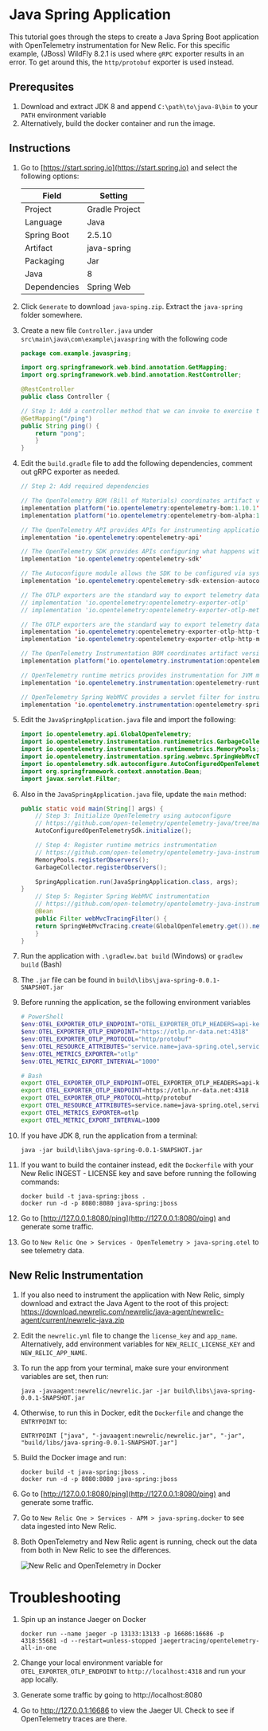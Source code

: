 # Java Spring Application
This tutorial goes through the steps to create a Java Spring Boot application with OpenTelemetry instrumentation for New Relic.  For this specific example, (JBoss) WildFly 8.2.1 is used where `gRPC` exporter results in an error.  To get around this, the `http/protobuf` exporter is used instead.

## Prerequsites
1. Download and extract JDK 8 and append `C:\path\to\java-8\bin` to your `PATH` environment variable
2. Alternatively, build the docker container and run the image.

## Instructions
1. Go to [https://start.spring.io](https://start.spring.io) and select the following options:

    | Field         | Setting        |
    |---------------|----------------|
    | Project       | Gradle Project |
    | Language      | Java           |
    | Spring Boot   | 2.5.10         |
    | Artifact      | java-spring    |
    | Packaging     | Jar            |
    | Java          | 8              |
    | Dependencies  | Spring Web     |

2. Click `Generate` to download `java-sping.zip`.  Extract the `java-spring` folder somewhere.

3. Create a new file `Controller.java` under `src\main\java\com\example\javaspring` with the following code
    ```java
    package com.example.javaspring;

    import org.springframework.web.bind.annotation.GetMapping;
    import org.springframework.web.bind.annotation.RestController;

    @RestController
    public class Controller {

    // Step 1: Add a controller method that we can invoke to exercise the application
    @GetMapping("/ping")
    public String ping() {
        return "pong";
        }
    }
    ```

4. Edit the `build.gradle` file to add the following dependencies, comment out gRPC exporter as needed.
    ```java
    // Step 2: Add required dependencies

    // The OpenTelemetry BOM (Bill of Materials) coordinates artifact versions
    implementation platform('io.opentelemetry:opentelemetry-bom:1.10.1')
    implementation platform('io.opentelemetry:opentelemetry-bom-alpha:1.10.1-alpha')

    // The OpenTelemetry API provides APIs for instrumenting applications
    implementation 'io.opentelemetry:opentelemetry-api'

    // The OpenTelemetry SDK provides APIs configuring what happens with telemetry data
    implementation 'io.opentelemetry:opentelemetry-sdk'

    // The Autoconfigure module allows the SDK to be configured via system properties / environment variables
    implementation 'io.opentelemetry:opentelemetry-sdk-extension-autoconfigure'

    // The OTLP exporters are the standard way to export telemetry data out of the application (gRPC)
    // implementation 'io.opentelemetry:opentelemetry-exporter-otlp'
    // implementation 'io.opentelemetry:opentelemetry-exporter-otlp-metrics'

    // The OTLP exporters are the standard way to export telemetry data out of the application (http/protobuf)
    implementation 'io.opentelemetry:opentelemetry-exporter-otlp-http-trace'
    implementation 'io.opentelemetry:opentelemetry-exporter-otlp-http-metrics'

    // The OpenTelemetry Instrumentation BOM coordinates artifact versions for instrumentation code
    implementation platform('io.opentelemetry.instrumentation:opentelemetry-instrumentation-bom-alpha:1.10.0-alpha')

    // OpenTelemetry runtime metrics provides instrumentation for JVM memory usage and garbage collection
    implementation 'io.opentelemetry.instrumentation:opentelemetry-runtime-metrics'

    // OpenTelemetry Spring WebMVC provides a servlet filter for instrumenting Spring WebMVC applications
    implementation 'io.opentelemetry.instrumentation:opentelemetry-spring-webmvc-3.1'
    ```

5. Edit the `JavaSpringApplication.java` file and import the following:
    ```java
    import io.opentelemetry.api.GlobalOpenTelemetry;
    import io.opentelemetry.instrumentation.runtimemetrics.GarbageCollector;
    import io.opentelemetry.instrumentation.runtimemetrics.MemoryPools;
    import io.opentelemetry.instrumentation.spring.webmvc.SpringWebMvcTracing;
    import io.opentelemetry.sdk.autoconfigure.AutoConfiguredOpenTelemetrySdk;
    import org.springframework.context.annotation.Bean;
    import javax.servlet.Filter;
    ```
6. Also in the `JavaSpringApplication.java` file,  update the `main` method:
    ```java
    public static void main(String[] args) {
        // Step 3: Initialize OpenTelemetry using autoconfigure
        // https://github.com/open-telemetry/opentelemetry-java/tree/main/sdk-extensions/autoconfigure
        AutoConfiguredOpenTelemetrySdk.initialize();

        // Step 4: Register runtime metrics instrumentation
        // https://github.com/open-telemetry/opentelemetry-java-instrumentation/tree/main/instrumentation/runtime-metrics/library
        MemoryPools.registerObservers();
        GarbageCollector.registerObservers();

        SpringApplication.run(JavaSpringApplication.class, args);
    }
        // Step 5: Register Spring WebMVC instrumentation
        // https://github.com/open-telemetry/opentelemetry-java-instrumentation/tree/main/instrumentation/spring/spring-webmvc-3.1/library
        @Bean
        public Filter webMvcTracingFilter() {
        return SpringWebMvcTracing.create(GlobalOpenTelemetry.get()).newServletFilter();
        }
    }
    ```

6. Run the application with `.\gradlew.bat build` (Windows) or `gradlew build` (Bash)

7. The `.jar` file can be found in `build\libs\java-spring-0.0.1-SNAPSHOT.jar`

8. Before running the application, se the following environment variables
    ```powershell
    # PowerShell
    $env:OTEL_EXPORTER_OTLP_ENDPOINT="OTEL_EXPORTER_OTLP_HEADERS=api-key=XXXXXXXXXXXXXXXXXXXXXXXXXXXXXXXXXXXXNRAL"
    $env:OTEL_EXPORTER_OTLP_ENDPOINT="https://otlp.nr-data.net:4318"
    $env:OTEL_EXPORTER_OTLP_PROTOCOL="http/protobuf"
    $env:OTEL_RESOURCE_ATTRIBUTES="service.name=java-spring.otel,service.instance.id=localhost"
    $env:OTEL_METRICS_EXPORTER="otlp"
    $env:OTEL_METRIC_EXPORT_INTERVAL="1000"
    ```
    ```bash
    # Bash
    export OTEL_EXPORTER_OTLP_ENDPOINT=OTEL_EXPORTER_OTLP_HEADERS=api-key=XXXXXXXXXXXXXXXXXXXXXXXXXXXXXXXXXXXXNRAL
    export OTEL_EXPORTER_OTLP_ENDPOINT=https://otlp.nr-data.net:4318
    export OTEL_EXPORTER_OTLP_PROTOCOL=http/protobuf
    export OTEL_RESOURCE_ATTRIBUTES=service.name=java-spring.otel,service.instance.id=localhost
    export OTEL_METRICS_EXPORTER=otlp
    export OTEL_METRIC_EXPORT_INTERVAL=1000
    ```

9. If you have JDK 8, run the application from a terminal:
    ```
    java -jar build\libs\java-spring-0.0.1-SNAPSHOT.jar
    ```

10. If you want to build the container instead, edit the `Dockerfile` with your New Relic INGEST - LICENSE key and save before running the following commands:
    ```
    docker build -t java-spring:jboss . 
    docker run -d -p 8080:8080 java-spring:jboss
    ```

11. Go to [http://127.0.0.1:8080/ping](http://127.0.0.1:8080/ping) and generate some traffic.

12. Go to `New Relic One > Services - OpenTelemetry > java-spring.otel` to see telemetry data.

## New Relic Instrumentation
1. If you also need to instrument the application with New Relic, simply download and extract the Java Agent to the root of this project: https://download.newrelic.com/newrelic/java-agent/newrelic-agent/current/newrelic-java.zip

2. Edit the `newrelic.yml` file to change the `license_key` and `app_name`.  Alternatively, add environment variables for `NEW_RELIC_LICENSE_KEY` and `NEW_RELIC_APP_NAME`.

3. To run the app from your terminal, make sure your environment variables are set, then run:
    ```
    java -javaagent:newrelic/newrelic.jar -jar build\libs\java-spring-0.0.1-SNAPSHOT.jar
    ```

4. Otherwise, to run this in Docker, edit the `Dockerfile` and change the `ENTRYPOINT` to:
    ```
    ENTRYPOINT ["java", "-javaagent:newrelic/newrelic.jar", "-jar", "build/libs/java-spring-0.0.1-SNAPSHOT.jar"]
    ```

5. Build the Docker image and run:
    ```
    docker build -t java-spring:jboss . 
    docker run -d -p 8080:8080 java-spring:jboss
    ```
6. Go to [http://127.0.0.1:8080/ping](http://127.0.0.1:8080/ping) and generate some traffic.

7. Go to `New Relic One > Services - APM > java-spring.docker` to see data ingested into New Relic.

8. Both OpenTelemetry and New Relic agent is running, check out the data from both in New Relic to see the differences.

    ![New Relic and OpenTelemetry in Docker](nr-otel_java-spring_docker.png)

# Troubleshooting

1. Spin up an instance Jaeger on Docker
    ```
    docker run --name jaeger -p 13133:13133 -p 16686:16686 -p 4318:55681 -d --restart=unless-stopped jaegertracing/opentelemetry-all-in-one
    ```

2. Change your local environment variable for `OTEL_EXPORTER_OTLP_ENDPOINT` to `http://localhost:4318` and run your app locally. 

3. Generate some traffic by going to http://localhost:8080

4. Go to http://127.0.0.1:16686 to view the Jaeger UI.  Check to see if OpenTelemetry traces are there.